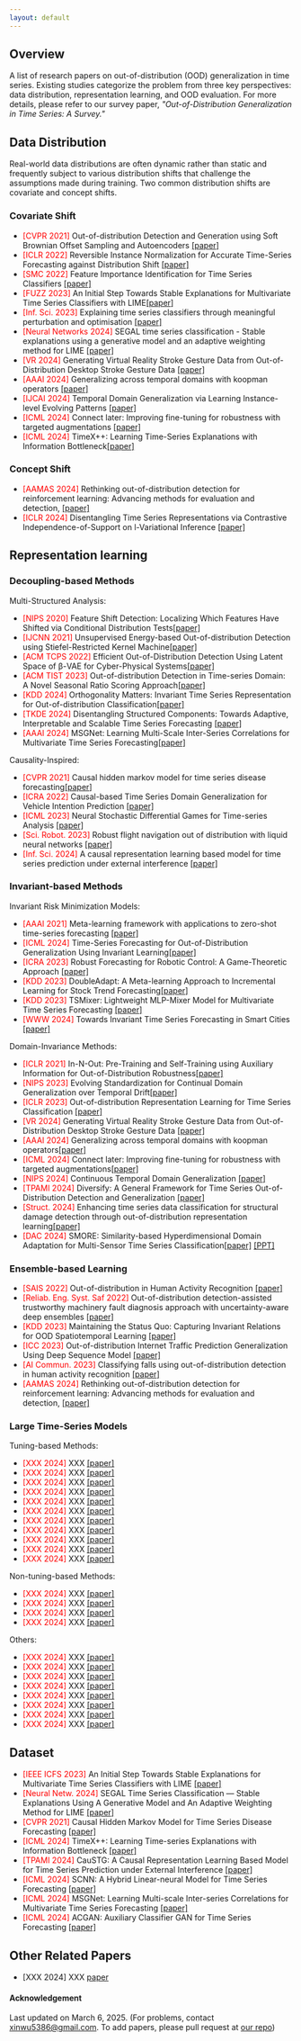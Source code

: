 ```yaml
---
layout: default
---
```

<!-- Text can be **bold**, _italic_, or ~~strikethrough~~. -->

<!-- [Link to another page](./another-page.html). -->

## Overview
A list of research papers on out-of-distribution (OOD) generalization in time series. Existing studies categorize the problem from three key perspectives: data distribution, representation learning, and OOD evaluation. For more details, please refer to our survey paper, *"Out-of-Distribution Generalization in Time Series: A Survey."*

## Data Distribution
Real-world data distributions are often dynamic rather than static and frequently subject to various distribution shifts that challenge the assumptions made during training. Two common distribution shifts are covariate and concept shifts.

### Covariate Shift

*  <span style="color:red;">[CVPR 2021]</span> Out-of-distribution Detection and Generation using Soft Brownian Offset Sampling and Autoencoders <a href="https://openaccess.thecvf.com/content/CVPR2021W/SAIAD/papers/Moller_Out-of-Distribution_Detection_and_Generation_Using_Soft_Brownian_Offset_Sampling_and_CVPRW_2021_paper.pdf">[paper]</a>
*   <span style="color:red;">[ICLR 2022]</span> Reversible Instance Normalization for Accurate Time-Series Forecasting against Distribution Shift <a href="https://openreview.net/pdf?id=cGDAkQo1C0p">[paper]</a>
*   <span style="color:red;">[SMC 2022]</span> Feature Importance Identification for Time Series Classifiers <a href="https://ieeexplore.ieee.org/stamp/stamp.jsp?tp=&arnumber=9945205">[paper]</a>
*   <span style="color:red;">[FUZZ 2023]</span> An Initial Step Towards Stable Explanations for Multivariate Time Series Classifiers with LIME<a href="https://ieeexplore.ieee.org/stamp/stamp.jsp?tp=&arnumber=10309814">[paper]</a>
*   <span style="color:red;">[Inf. Sci. 2023]</span> Explaining time series classifiers through meaningful perturbation and optimisation <a href="https://www.sciencedirect.com/science/article/pii/S0020025523009192">[paper]</a>
*   <span style="color:red;">[Neural Networks 2024]</span> SEGAL time series classification - Stable explanations using a generative model and an adaptive weighting method for LIME <a href="https://www.sciencedirect.com/science/article/pii/S0893608024002697/pdfft?md5=3f81e6d7a6bddcb6857d94aa6ab04937&pid=1-s2.0-S0893608024002697-main.pdf">[paper]</a>
*   <span style="color:red;">[VR 2024]</span> Generating Virtual Reality Stroke Gesture Data from Out-of-Distribution Desktop Stroke Gesture Data <a href="https://ieeexplore.ieee.org/stamp/stamp.jsp?tp=&arnumber=10494175">[paper]</a>
*   <span style="color:red;">[AAAI 2024]</span> Generalizing across temporal domains with koopman operators <a href="https://ojs.aaai.org/index.php/AAAI/article/view/29604/31020">[paper]</a>
*   <span style="color:red;">[IJCAI 2024]</span> Temporal Domain Generalization via Learning Instance-level Evolving Patterns <a href="https://www.ijcai.org/proceedings/2024/0470.pdf">[paper]</a>
*   <span style="color:red;">[ICML 2024]</span> Connect later: Improving fine-tuning for robustness with targeted augmentations <a href=" https://openreview.net/pdf?id=Uz4Qr40Y3C">[paper]</a>
*   <span style="color:red;">[ICML 2024]</span> TimeX++: Learning Time-Series Explanations with Information Bottleneck<a href="https://openreview.net/pdf?id=t6dBpwkbea">[paper]</a>

### Concept Shift

*   <span style="color:red;">[AAMAS 2024]</span> Rethinking out-of-distribution detection for reinforcement learning: Advancing methods for evaluation and detection, <a href="https://www.ifaamas.org/Proceedings/aamas2024/pdfs/p1445.pdf">[paper]</a>
*  <span style="color:red;">[ICLR 2024]</span> Disentangling Time Series Representations via Contrastive Independence-of-Support on l-Variational Inference <a href="https://openreview.net/pdf?id=iI7hZSczxE">[paper]</a>

## Representation learning


### Decoupling-based Methods
Multi-Structured Analysis:
*   <span style="color:red;">[NIPS 2020]</span> Feature Shift Detection: Localizing Which Features Have Shifted via Conditional Distribution Tests<a href="https://proceedings.neurips.cc/paper/2020/file/e2d52448d36918c575fa79d88647ba66-Paper.pdf">[paper]</a>
*   <span style="color:red;">[IJCNN 2021]</span> Unsupervised Energy-based Out-of-distribution Detection using Stiefel-Restricted Kernel Machine<a href="https://ieeexplore.ieee.org/stamp/stamp.jsp?arnumber=9533706">[paper]</a>
*   <span style="color:red;">[ACM TCPS 2022]</span> Efficient Out-of-Distribution Detection Using Latent Space of β-VAE for Cyber-Physical Systems<a href="https://dl.acm.org/doi/pdf/10.1145/3491243">[paper]</a>
*   <span style="color:red;">[ACM TIST 2023]</span> Out-of-distribution Detection in Time-series Domain: A Novel Seasonal Ratio Scoring Approach<a href="https://dl.acm.org/doi/pdf/10.1145/3630633">[paper]</a>
*   <span style="color:red;">[KDD 2024]</span> Orthogonality Matters: Invariant Time Series Representation for Out-of-distribution Classification<a href="https://dl.acm.org/doi/pdf/10.1145/3637528.3671768">[paper]</a>
*   <span style="color:red;">[TKDE 2024]</span> Disentangling Structured Components: Towards Adaptive, Interpretable and Scalable Time Series Forecasting <a href="https://ieeexplore.ieee.org/stamp/stamp.jsp?arnumber=10457027">[paper]</a>
*   <span style="color:red;">[AAAI 2024]</span> MSGNet: Learning Multi-Scale Inter-Series Correlations for Multivariate Time Series Forecasting<a href="https://ojs.aaai.org/index.php/AAAI/article/view/28991/29883">[paper]</a>

Causality-Inspired:
*   <span style="color:red;">[CVPR 2021]</span> Causal hidden markov model for time series disease forecasting<a href="https://openaccess.thecvf.com/content/CVPR2021/papers/Li_Causal_Hidden_Markov_Model_for_Time_Series_Disease_Forecasting_CVPR_2021_paper.pdf">[paper]</a>
*   <span style="color:red;">[ICRA 2022]</span> Causal-based Time Series Domain Generalization for Vehicle Intention Prediction <a href="https://ieeexplore.ieee.org/stamp/stamp.jsp?arnumber=9812188">[paper]</a>
*   <span style="color:red;">[ICML 2023]</span> Neural Stochastic Differential Games for Time-series Analysis <a href="https://proceedings.mlr.press/v202/park23j/park23j.pdf">[paper]</a>
*   <span style="color:red;">[Sci. Robot. 2023]</span> Robust flight navigation out of distribution with liquid
neural networks <a href="https://cap.csail.mit.edu/sites/default/files/research-pdfs/Robust%20flight%20navigation%20out%20of%20distribution%20with%20liquid%20neural%20networks.pdf">[paper]</a>
*   <span style="color:red;">[Inf. Sci. 2024]</span> A causal representation learning based model for time series prediction under external interference  <a href="https://www.sciencedirect.com/science/article/abs/pii/S002002552400183X">[paper]</a>


### Invariant-based Methods
Invariant Risk Minimization Models:
*   <span style="color:red;">[AAAI 2021]</span> Meta-learning framework with applications to zero-shot time-series forecasting <a href="https://ojs.aaai.org/index.php/AAAI/article/view/17115/16922">[paper]</a>
*   <span style="color:red;">[ICML 2024]</span> Time-Series Forecasting for Out-of-Distribution Generalization Using Invariant Learning<a href="https://openreview.net/pdf?id=SMUXPVKUBg">[paper]</a>
*   <span style="color:red;">[ICRA 2023]</span> Robust Forecasting for Robotic Control: A Game-Theoretic Approach <a href="https://ieeexplore.ieee.org/stamp/stamp.jsp?arnumber=10160721">[paper]</a>
*   <span style="color:red;">[KDD 2023]</span> DoubleAdapt: A Meta-learning Approach to Incremental Learning for Stock Trend Forecasting<a href="https://dl.acm.org/doi/pdf/10.1145/3580305.3599315">[paper]</a>
*   <span style="color:red;">[KDD 2023]</span> TSMixer: Lightweight MLP-Mixer Model for Multivariate Time Series Forecasting <a href="https://dl.acm.org/doi/pdf/10.1145/3580305.3599533">[paper]</a>
*   <span style="color:red;">[WWW 2024]</span> Towards Invariant Time Series Forecasting in Smart Cities <a href="https://dl.acm.org/doi/proceedings/10.1145/3589335?tocHeading=heading10">[paper]</a>


Domain-Invariance Methods:
*   <span style="color:red;">[ICLR 2021]</span> In-N-Out: Pre-Training and Self-Training using Auxiliary Information for Out-of-Distribution Robustness<a href="https://openreview.net/pdf?id=jznizqvr15J">[paper]</a>
*   <span style="color:red;">[NIPS 2023]</span> Evolving Standardization for Continual Domain Generalization over Temporal Drift<a href="https://proceedings.neurips.cc/paper_files/paper/2023/file/459a911eb49cd2e0192055ee156d04e5-Paper-Conference.pdf">[paper]</a>
*   <span style="color:red;">[ICLR 2023]</span> Out-of-distribution Representation Learning for Time Series Classification <a href="https://openreview.net/pdf?id=gUZWOE42l6Q">[paper]</a>
*   <span style="color:red;">[VR 2024]</span> Generating Virtual Reality Stroke Gesture Data from Out-of-Distribution Desktop Stroke Gesture Data <a href="https://ieeexplore.ieee.org/stamp/stamp.jsp?tp=&arnumber=10494175">[paper]</a>
*   <span style="color:red;">[AAAI 2024]</span> Generalizing across temporal domains with koopman operators<a href="https://ojs.aaai.org/index.php/AAAI/article/view/29604/31020">[paper]</a>
*   <span style="color:red;">[ICML 2024]</span> Connect later: Improving fine-tuning for robustness with targeted augmentations<a href="https://openreview.net/pdf?id=Uz4Qr40Y3C">[paper]</a>
*   <span style="color:red;">[NIPS 2024]</span> Continuous Temporal Domain Generalization <a href="https://openreview.net/pdf?id=G24fOpC3JE">[paper]</a>
*   <span style="color:red;">[TPAMI 2024]</span> Diversify: A General Framework for Time Series Out-of-Distribution Detection and Generalization <a href="https://ieeexplore.ieee.org/stamp/stamp.jsp?tp=&arnumber=10402053">[paper]</a>
*   <span style="color:red;">[Struct. 2024]</span> Enhancing time series data classification for structural damage detection through out-of-distribution representation learning<a href="https://www.sciencedirect.com/science/article/abs/pii/S2352012424009184">[paper]</a>
*   <span style="color:red;">[DAC 2024]</span> SMORE: Similarity-based Hyperdimensional Domain Adaptation for Multi-Sensor Time Series Classification<a href="https://dl.acm.org/doi/pdf/10.1145/3649329.3658477">[paper]</a> <a href="https://bpb-us-e2.wpmucdn.com/sites.uci.edu/dist/9/5133/files/2024/07/DAC_2024.pdf">[PPT]</a>


### Ensemble-based Learning
*   <span style="color:red;">[SAIS 2022]</span> Out-of-distribution in Human Activity Recognition <a href="https://ieeexplore.ieee.org/stamp/stamp.jsp?tp=&arnumber=9833052">[paper]</a>
*   <span style="color:red;">[Reliab. Eng. Syst. Saf 2022]</span> Out-of-distribution detection-assisted trustworthy machinery fault diagnosis approach with uncertainty-aware deep ensembles <a href="https://www.sciencedirect.com/science/article/abs/pii/S0951832022002836">[paper]</a>
*   <span style="color:red;">[KDD 2023]</span> Maintaining the Status Quo: Capturing Invariant Relations for OOD Spatiotemporal Learning <a href="http://home.ustc.edu.cn/~zzy0929/Home/Paper/KDD23_CauSTG.pdf">[paper]</a>
*   <span style="color:red;">[ICC 2023]</span> Out-of-distribution Internet Traffic Prediction Generalization Using Deep Sequence Model <a href="https://ieeexplore.ieee.org/stamp/stamp.jsp?arnumber=10279740">[paper]</a>
*   <span style="color:red;">[AI Commun. 2023]</span> Classifying falls using out-of-distribution detection in human activity recognition <a href="https://content.iospress.com/download/ai-communications/aic220205?id=ai-communications%2Faic220205">[paper]</a>
*   <span style="color:red;">[AAMAS 2024]</span> Rethinking out-of-distribution detection for reinforcement learning: Advancing methods for evaluation and detection, <a href="https://www.ifaamas.org/Proceedings/aamas2024/pdfs/p1445.pdf">[paper]</a>

### Large Time-Series Models


Tuning-based Methods:
*   <span style="color:red;">[XXX 2024]</span> XXX <a href=" ">[paper]</a>
*   <span style="color:red;">[XXX 2024]</span> XXX <a href=" ">[paper]</a>
*   <span style="color:red;">[XXX 2024]</span> XXX <a href=" ">[paper]</a>
*   <span style="color:red;">[XXX 2024]</span> XXX <a href=" ">[paper]</a>
*   <span style="color:red;">[XXX 2024]</span> XXX <a href=" ">[paper]</a>
*   <span style="color:red;">[XXX 2024]</span> XXX <a href=" ">[paper]</a>
*   <span style="color:red;">[XXX 2024]</span> XXX <a href=" ">[paper]</a>
*   <span style="color:red;">[XXX 2024]</span> XXX <a href=" ">[paper]</a>
*   <span style="color:red;">[XXX 2024]</span> XXX <a href=" ">[paper]</a>
*   <span style="color:red;">[XXX 2024]</span> XXX <a href=" ">[paper]</a>
*   <span style="color:red;">[XXX 2024]</span> XXX <a href=" ">[paper]</a>


Non-tuning-based Methods:
*   <span style="color:red;">[XXX 2024]</span> XXX <a href=" ">[paper]</a>
*   <span style="color:red;">[XXX 2024]</span> XXX <a href=" ">[paper]</a>
*   <span style="color:red;">[XXX 2024]</span> XXX <a href=" ">[paper]</a>
*   <span style="color:red;">[XXX 2024]</span> XXX <a href=" ">[paper]</a>

Others:
*   <span style="color:red;">[XXX 2024]</span> XXX <a href=" ">[paper]</a>
*   <span style="color:red;">[XXX 2024]</span> XXX <a href=" ">[paper]</a>
*   <span style="color:red;">[XXX 2024]</span> XXX <a href=" ">[paper]</a>
*   <span style="color:red;">[XXX 2024]</span> XXX <a href=" ">[paper]</a>
*   <span style="color:red;">[XXX 2024]</span> XXX <a href=" ">[paper]</a>
*   <span style="color:red;">[XXX 2024]</span> XXX <a href=" ">[paper]</a>
*   <span style="color:red;">[XXX 2024]</span> XXX <a href=" ">[paper]</a>
*   <span style="color:red;">[XXX 2024]</span> XXX <a href=" ">[paper]</a>

## Dataset
*   <span style="color:red;">[IEEE ICFS 2023]</span> An Initial Step Towards Stable Explanations for Multivariate Time Series Classifiers with LIME <a href="https://ieeexplore.ieee.org/document/9534487">[paper]</a>  
*   <span style="color:red;">[Neural Netw. 2024]</span> SEGAL Time Series Classification — Stable Explanations Using A Generative Model and An Adaptive Weighting Method for LIME <a href="https://www.sciencedirect.com/science/article/pii/S0893608024000685">[paper]</a>  
*   <span style="color:red;">[CVPR 2021]</span> Causal Hidden Markov Model for Time Series Disease Forecasting <a href="https://github.com/LilJing/causal_hmm">[paper]</a>  
*   <span style="color:red;">[ICML 2024]</span> TimeX++: Learning Time-series Explanations with Information Bottleneck <a href="https://proceedings.mlr.press/v202/liu24d.html">[paper]</a>  
*   <span style="color:red;">[TPAMI 2024]</span> CauSTG: A Causal Representation Learning Based Model for Time Series Prediction under External Interference <a href="https://ieeexplore.ieee.org/document/9999999">[paper]</a>  
*   <span style="color:red;">[ICML 2024]</span> SCNN: A Hybrid Linear-neural Model for Time Series Forecasting <a href="https://proceedings.mlr.press/v202/medeiros00a.html">[paper]</a>  
*   <span style="color:red;">[ICML 2024]</span> MSGNet: Learning Multi-scale Inter-series Correlations for Multivariate Time Series Forecasting <a href="https://proceedings.mlr.press/v202/cai24a.html">[paper]</a>  
*   <span style="color:red;">[ICML 2024]</span> ACGAN: Auxiliary Classifier GAN for Time Series Forecasting <a href="https://proceedings.mlr.press/v202/zhang24a.html">[paper]</a>


## Other Related Papers

*   [XXX 2024] XXX [paper](XXX)


#### Acknowledgement

Last updated on March 6, 2025. (For problems, contact xinwu5386@gmail.com. To add papers, please pull request at <a href="https://github.com/tsood-generalization/tsood-generalization.github.io">our repo</a>)

<div style="width: 200px; height: 150px; margin: 0 auto;">
<!-- Map Widget -->
<!-- <script type="text/javascript" id="clustrmaps" src="//clustrmaps.com/map_v2.js?d=q6eVgeaBn-p2jkFoYf-6vSskb8SxHJqWuia9GW0Q_AE&cl=ffffff&w=a"></script> -->
<!-- Globe Widget -->
  <script type="text/javascript" id="clstr_globe" src="//clustrmaps.com/globe.js?d=q6eVgeaBn-p2jkFoYf-6vSskb8SxHJqWuia9GW0Q_AE"></script>
</div>